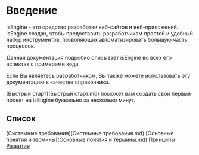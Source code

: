# Введение

isEngine - это средство разработки веб-сайтов и веб-приложений. isEngine создан,
чтобы предоставить разработчикам простой и удобный набор инструментов,
позволяющих автоматизировать большую часть процессов.

Данная документация подробно описывает isEngine во всех его аспектах с примерами
кода.

Если Вы являетесь разработчиком, Вы также можете использовать эту документацию в
качестве справочника.

[Быстрый старт](Быстрый старт.md) поможет вам создать свой первый проект на
isEngine буквально за несколько минут.

## Список

[Системные требования](Системные требования.md)
[Основные понятия и термины](Основные понятия и термины.md)
[Принципы](Принципы.md)
[Развитие](Развитие.md)
